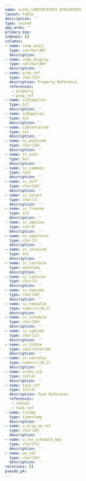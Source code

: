 ```yaml
---
name: scshn_LHESTACT2015_AT01102015
layout: table
description: ''
type: unused
app_area: ''
primary_key: 
indexes: []
columns:
- name: comp_avail
  type: varchar(80)
  description: ''
- name: comp_display
  type: varchar(80)
  description: ''
- name: prop_ref
  type: char(12)
  description: Property Reference
  references:
   - property
   - prop_ref
- name: s125applies
  type: bit
  description: ''
- name: s20applies
  type: bit
  description: ''
- name: s20contacted
  type: bit
  description: ''
- name: sc_analcode
  type: char(20)
  description: ''
- name: sc_auto
  type: bit
  description: ''
- name: sc_comment
  type: text
  description: ''
- name: sc_diff
  type: char(20)
  description: ''
- name: sc_estact
  type: char(1)
  description: ''
- name: sc_fromnom
  type: bit
  description: ''
- name: sc_impline
  type: int(4)
  description: ''
- name: sc_impstatus
  type: char(3)
  description: ''
- name: sc_invoiced
  type: bit
  description: ''
- name: sc_lastdate
  type: datetime
  description: ''
- name: sc_lastuser
  type: char(3)
  description: ''
- name: sc_nomcode
  type: char(20)
  description: ''
- name: sc_nomvalue
  type: numeric(10,2)
  description: ''
- name: sc_schedule
  type: char(20)
  description: ''
- name: sc_subcode
  type: char(12)
  description: ''
- name: sc_trdate
  type: smalldatetime
  description: ''
- name: sc_vatvalue
  type: numeric(10,2)
  description: ''
- name: scshn_sid
  type: int(4)
  description: ''
- name: task_ref
  type: int(4)
  description: Task Reference
  references:
   - rmtask
   - task_ref
- name: tstamp
  type: timestamp
  description: ''
- name: u_orig_wo_ref
  type: char(10)
  description: ''
- name: u_rev_schedule_key
  type: char(25)
  description: ''
- name: wo_ref
  type: char(10)
  description: ''
relations: []
pseudo_pk: 
---
```


